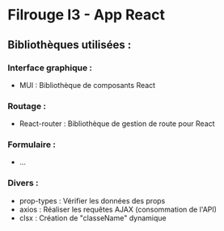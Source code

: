 # Filrouge I3 - App React

## Bibliothèques utilisées : 

### Interface graphique : 
- MUI : Bibliothèque de composants React

### Routage : 
- React-router : Bibliothèque de gestion de route pour React

### Formulaire : 
- ... 

### Divers : 
- prop-types : Vérifier les données des props 
- axios : Réaliser les requêtes AJAX (consommation de l'API)
- clsx : Création de "classeName" dynamique

